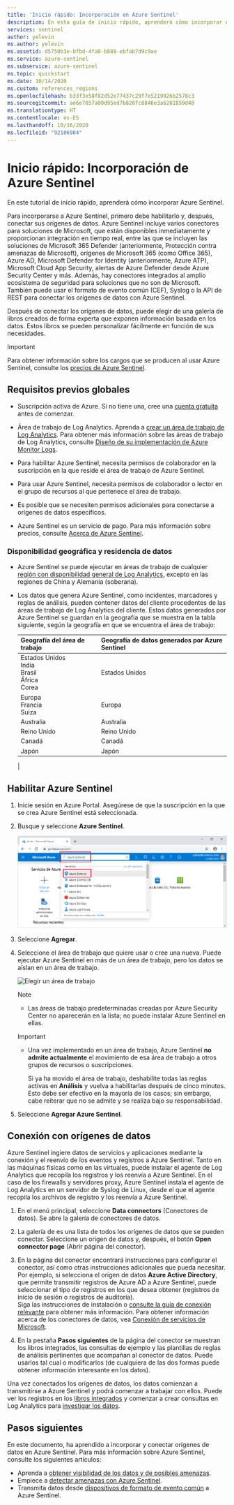 ```yaml
---
title: 'Inicio rápido: Incorporación en Azure Sentinel'
description: En esta guía de inicio rápido, aprenderá cómo incorporar Azure Sentinel habilitando primero Sentinel y, a continuación, conectando los orígenes de datos.
services: sentinel
author: yelevin
ms.author: yelevin
ms.assetid: d5750b3e-bfbd-4fa0-b888-ebfab7d9c9ae
ms.service: azure-sentinel
ms.subservice: azure-sentinel
ms.topic: quickstart
ms.date: 10/14/2020
ms.custom: references_regions
ms.openlocfilehash: b33f3e58f82d52e77437c29f7e5219926b2578c3
ms.sourcegitcommit: ae6e7057a00d95ed7b828fc8846e3a6281859d40
ms.translationtype: HT
ms.contentlocale: es-ES
ms.lasthandoff: 10/16/2020
ms.locfileid: "92106984"
---
```

# <a name="quickstart-on-board-azure-sentinel"></a>Inicio rápido: Incorporación de Azure Sentinel

En este tutorial de inicio rápido, aprenderá cómo incorporar Azure Sentinel. 

Para incorporarse a Azure Sentinel, primero debe habilitarlo y, después, conectar sus orígenes de datos. Azure Sentinel incluye varios conectores para soluciones de Microsoft, que están disponibles inmediatamente y proporcionan integración en tiempo real, entre las que se incluyen las soluciones de Microsoft 365 Defender (anteriormente, Protección contra amenazas de Microsoft), orígenes de Microsoft 365 (como Office 365), Azure AD, Microsoft Defender for Identity (anteriormente, Azure ATP), Microsoft Cloud App Security, alertas de Azure Defender desde Azure Security Center y más. Además, hay conectores integrados al amplio ecosistema de seguridad para soluciones que no son de Microsoft. También puede usar el formato de evento común (CEF), Syslog o la API de REST para conectar los orígenes de datos con Azure Sentinel. 

Después de conectar los orígenes de datos, puede elegir de una galería de libros creados de forma experta que exponen información basada en los datos. Estos libros se pueden personalizar fácilmente en función de sus necesidades.

>[!IMPORTANT] 
> Para obtener información sobre los cargos que se producen al usar Azure Sentinel, consulte los [precios de Azure Sentinel](https://azure.microsoft.com/pricing/details/azure-sentinel/).

## <a name="global-prerequisites"></a>Requisitos previos globales

- Suscripción activa de Azure. Si no tiene una, cree una [cuenta gratuita](https://azure.microsoft.com/free/?WT.mc_id=A261C142F) antes de comenzar.

- Área de trabajo de Log Analytics. Aprenda a [crear un área de trabajo de Log Analytics](../log-analytics/log-analytics-quick-create-workspace.md). Para obtener más información sobre las áreas de trabajo de Log Analytics, consulte [Diseño de su implementación de Azure Monitor Logs](../azure-monitor/platform/design-logs-deployment.md).

- Para habilitar Azure Sentinel, necesita permisos de colaborador en la suscripción en la que reside el área de trabajo de Azure Sentinel. 
- Para usar Azure Sentinel, necesita permisos de colaborador o lector en el grupo de recursos al que pertenece el área de trabajo.
- Es posible que se necesiten permisos adicionales para conectarse a orígenes de datos específicos.
- Azure Sentinel es un servicio de pago. Para más información sobre precios, consulte [Acerca de Azure Sentinel](https://go.microsoft.com/fwlink/?linkid=2104058).

### <a name="geographical-availability-and-data-residency"></a>Disponibilidad geográfica y residencia de datos

- Azure Sentinel se puede ejecutar en áreas de trabajo de cualquier [región con disponibilidad general de Log Analytics](https://azure.microsoft.com/global-infrastructure/services/?products=monitor), excepto en las regiones de China y Alemania (soberana). 

- Los datos que genera Azure Sentinel, como incidentes, marcadores y reglas de análisis, pueden contener datos del cliente procedentes de las áreas de trabajo de Log Analytics del cliente. Estos datos generados por Azure Sentinel se guardan en la geografía que se muestra en la tabla siguiente, según la geografía en que se encuentra el área de trabajo:

    | Geografía del área de trabajo | Geografía de datos generados por Azure Sentinel |
    | --- | --- |
    | Estados Unidos<br>India<br>Brasil<br>África<br>Corea | Estados Unidos |
    | Europa<br>Francia<br>Suiza | Europa |
    | Australia | Australia |
    | Reino Unido | Reino Unido |
    | Canadá | Canadá |
    | Japón | Japón |
    |

## <a name="enable-azure-sentinel"></a>Habilitar Azure Sentinel <a name="enable"></a>

1. Inicie sesión en Azure Portal. Asegúrese de que la suscripción en la que se crea Azure Sentinel está seleccionada.

1. Busque y seleccione **Azure Sentinel**.

   ![Búsqueda de servicios](./media/quickstart-onboard/search-product.png)

1. Seleccione **Agregar**.

1. Seleccione el área de trabajo que quiere usar o cree una nueva. Puede ejecutar Azure Sentinel en más de un área de trabajo, pero los datos se aíslan en un área de trabajo.

   ![Elegir un área de trabajo](./media/quickstart-onboard/choose-workspace.png)

   >[!NOTE] 
   > - Las áreas de trabajo predeterminadas creadas por Azure Security Center no aparecerán en la lista; no puede instalar Azure Sentinel en ellas.
   >

   >[!IMPORTANT]
   >
   > - Una vez implementado en un área de trabajo, Azure Sentinel **no admite actualmente** el movimiento de esa área de trabajo a otros grupos de recursos o suscripciones. 
   >
   >   Si ya ha movido el área de trabajo, deshabilite todas las reglas activas en **Análisis** y vuelva a habilitarlas después de cinco minutos. Esto debe ser efectivo en la mayoría de los casos; sin embargo, cabe reiterar que no se admite y se realiza bajo su responsabilidad.

1. Seleccione **Agregar Azure Sentinel**.

## <a name="connect-data-sources"></a>Conexión con orígenes de datos

Azure Sentinel ingiere datos de servicios y aplicaciones mediante la conexión y el reenvío de los eventos y registros a Azure Sentinel. Tanto en las máquinas físicas como en las virtuales, puede instalar el agente de Log Analytics que recopila los registros y los reenvía a Azure Sentinel. En el caso de los firewalls y servidores proxy, Azure Sentinel instala el agente de Log Analytics en un servidor de Syslog de Linux, desde el que el agente recopila los archivos de registro y los reenvía a Azure Sentinel. 
 
1. En el menú principal, seleccione **Data connectors** (Conectores de datos). Se abre la galería de conectores de datos.

1. La galería de es una lista de todos los orígenes de datos que se pueden conectar. Seleccione un origen de datos y, después, el botón **Open connector page** (Abrir página del conector).

1. En la página del conector encontrará instrucciones para configurar el conector, así como otras instrucciones adicionales que pueda necesitar.<br>
Por ejemplo, si selecciona el origen de datos **Azure Active Directory**, que permite transmitir registros de Azure AD a Azure Sentinel, puede seleccionar el tipo de registros en los que desea obtener (registros de inicio de sesión o registros de auditoría). <br> Siga las instrucciones de instalación o [consulte la guía de conexión relevante](connect-data-sources.md) para obtener más información. Para obtener información acerca de los conectores de datos, vea [Conexión de servicios de Microsoft](connect-data-sources.md).

1. En la pestaña **Pasos siguientes** de la página del conector se muestran los libros integrados, las consultas de ejemplo y las plantillas de reglas de análisis pertinentes que acompañan al conector de datos. Puede usarlos tal cual o modificarlos (de cualquiera de las dos formas puede obtener información interesante en los datos). <br>

Una vez conectados los orígenes de datos, los datos comienzan a transmitirse a Azure Sentinel y podrá comenzar a trabajar con ellos. Puede ver los registros en los [libros integrados](quickstart-get-visibility.md) y comenzar a crear consultas en Log Analytics para [investigar los datos](tutorial-investigate-cases.md).

## <a name="next-steps"></a>Pasos siguientes
En este documento, ha aprendido a incorporar y conectar orígenes de datos en Azure Sentinel. Para más información sobre Azure Sentinel, consulte los siguientes artículos:
- Aprenda a [obtener visibilidad de los datos y de posibles amenazas](quickstart-get-visibility.md).
- Empiece a [detectar amenazas con Azure Sentinel](tutorial-detect-threats-built-in.md).
- Transmita datos desde [dispositivos de formato de evento común](connect-common-event-format.md) a Azure Sentinel.
